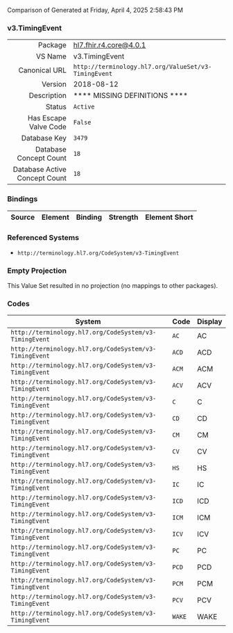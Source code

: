 Comparison of 
Generated at Friday, April 4, 2025 2:58:43 PM

### v3.TimingEvent

|      |     |
| ---: | --- |
| Package | hl7.fhir.r4.core@4.0.1 |
| VS Name | v3.TimingEvent |
| Canonical URL | `http://terminology.hl7.org/ValueSet/v3-TimingEvent` |
| Version | 2018-08-12 |
| Description | **** MISSING DEFINITIONS **** |
| Status | `Active` |
| Has Escape Valve Code | `False` |
| Database Key | `3479` |
| Database Concept Count | `18` |
| Database Active Concept Count | `18` |
### Bindings

| Source | Element | Binding | Strength | Element Short |
| ------ | ------- | ------- | -------- | ------------- |

### Referenced Systems

* `http://terminology.hl7.org/CodeSystem/v3-TimingEvent`
### Empty Projection

This Value Set resulted in no projection (no mappings to other packages).

### Codes

| System | Code | Display |
| ------ | ---- | ------- |
| `http://terminology.hl7.org/CodeSystem/v3-TimingEvent` | `AC` | AC |
| `http://terminology.hl7.org/CodeSystem/v3-TimingEvent` | `ACD` | ACD |
| `http://terminology.hl7.org/CodeSystem/v3-TimingEvent` | `ACM` | ACM |
| `http://terminology.hl7.org/CodeSystem/v3-TimingEvent` | `ACV` | ACV |
| `http://terminology.hl7.org/CodeSystem/v3-TimingEvent` | `C` | C |
| `http://terminology.hl7.org/CodeSystem/v3-TimingEvent` | `CD` | CD |
| `http://terminology.hl7.org/CodeSystem/v3-TimingEvent` | `CM` | CM |
| `http://terminology.hl7.org/CodeSystem/v3-TimingEvent` | `CV` | CV |
| `http://terminology.hl7.org/CodeSystem/v3-TimingEvent` | `HS` | HS |
| `http://terminology.hl7.org/CodeSystem/v3-TimingEvent` | `IC` | IC |
| `http://terminology.hl7.org/CodeSystem/v3-TimingEvent` | `ICD` | ICD |
| `http://terminology.hl7.org/CodeSystem/v3-TimingEvent` | `ICM` | ICM |
| `http://terminology.hl7.org/CodeSystem/v3-TimingEvent` | `ICV` | ICV |
| `http://terminology.hl7.org/CodeSystem/v3-TimingEvent` | `PC` | PC |
| `http://terminology.hl7.org/CodeSystem/v3-TimingEvent` | `PCD` | PCD |
| `http://terminology.hl7.org/CodeSystem/v3-TimingEvent` | `PCM` | PCM |
| `http://terminology.hl7.org/CodeSystem/v3-TimingEvent` | `PCV` | PCV |
| `http://terminology.hl7.org/CodeSystem/v3-TimingEvent` | `WAKE` | WAKE |
